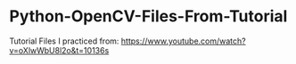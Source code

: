 # Python-OpenCV-Files-From-Tutorial

Tutorial Files I practiced from: https://www.youtube.com/watch?v=oXlwWbU8l2o&t=10136s
